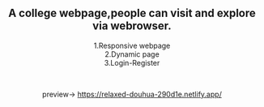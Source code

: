 
<center>
  
<h2>  
A college webpage,people can visit and explore via webrowser. <br>
</h2>
<p>
1.Responsive webpage <br>
2.Dynamic page<br>
3.Login-Register<br>
</p><br>

preview-> https://relaxed-douhua-290d1e.netlify.app/
</center>

